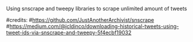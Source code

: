 Using snscrape and tweepy libraries to scrape unlimited amount of tweets

#credits:
#https://github.com/JustAnotherArchivist/snscrape
#https://medium.com/@jcldinco/downloading-historical-tweets-using-tweet-ids-via-snscrape-and-tweepy-5f4ecbf19032
